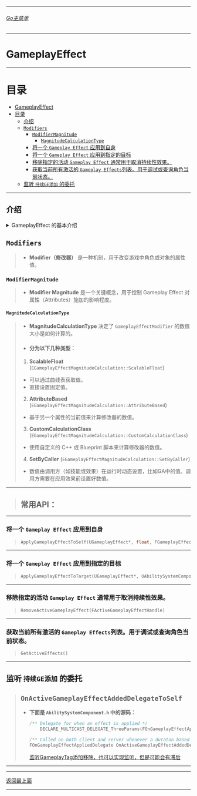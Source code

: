 ___________________________________________________________________________________________
###### [Go主菜单](../MainMenu.md)
___________________________________________________________________________________________
# GameplayEffect

------

# 目录

- [GameplayEffect](#gameplayeffect)
- [目录](#目录)
  - [介绍](#介绍)
  - [`Modifiers`](#modifiers)
    - [`ModifierMagnitude`](#modifiermagnitude)
      - [`MagnitudeCalculationType`](#magnitudecalculationtype)
    - [将一个 `Gameplay Effect` 应用到自身](#将一个-gameplay-effect-应用到自身)
    - [将一个 `Gameplay Effect` 应用到指定的目标](#将一个-gameplay-effect-应用到指定的目标)
    - [移除指定的活动 `Gameplay Effect` 通常用于取消持续性效果。](#移除指定的活动-gameplay-effect-通常用于取消持续性效果)
    - [获取当前所有激活的 `Gameplay Effects`列表。用于调试或查询角色当前状态。](#获取当前所有激活的-gameplay-effects列表用于调试或查询角色当前状态)
  - [监听 `持续GE添加` 的委托](#监听-持续ge添加-的委托)



------



## 介绍


<details>
<summary>GameplayEffect 的基本介绍</summary>

> ### GameplayEffect 的基本概念
>
> `GameplayEffect` 是一种数据驱动的对象，包含了影响游戏属性的各种信息。它可以通过多种方式影响游戏角色或对象的属性值，包括持续时间、堆叠、条件和修改器等。
>
> ### GameplayEffect 的关键属性
>
> 1. **Modifiers（修改器）**:
>    - **描述**：定义了具体的属性修改规则，如增加或减少属性值。每个 Modifier 都包含属性类型、修改操作（如加法、乘法）和修改量。
>    - **示例**：一个增加角色生命值的 Modifier 可以设置为对“生命值”属性进行加法操作，增加 50 点。
> 2. **Duration（持续时间）**:
>    - **描述**：决定了效果持续的时间长度，可以是瞬时的（Instant）、持续一段时间的（Duration）、或者永久的（Infinite）。
>    - **示例**：一个持续 10 秒的护盾效果，或者一个永久增加攻击力的效果。
> 3. **Period（周期性）**:
>    - **描述**：如果设置了周期，`GameplayEffect` 将在指定的时间间隔内重复应用。这个属性通常与持续时间一起使用。
>    - **示例**：每 5 秒恢复 10 点生命值，持续 30 秒。
> 4. **Stacking（堆叠规则）**:
>    - **描述**：定义了效果如何堆叠，包括堆叠上限和堆叠规则（如独立堆叠、替换、合并等）。
>    - **示例**：一个可以堆叠 3 层的攻击力提升效果，每层增加 10 点攻击力。
> 5. **Gameplay Tags**:
>    - **描述**：用于标记效果的类型、目标、来源等信息，可以用于筛选、组合和管理效果。
>    - **示例**：标记为“火焰伤害”的效果，便于在游戏逻辑中进行处理。
> 6. **Application Requirements（应用条件）**:
>    - **描述**：定义了效果应用于目标的条件，通常基于目标属性、状态、标签等。
>    - **示例**：只能对生命值低于 50% 的角色应用的治疗效果。
>
> ### GameplayEffect 的类型
>
> 1. **Instant（瞬时效果）**:
>    - 立即生效并影响目标属性，没有持续时间。例如，立即恢复 100 点生命值。
> 2. **Duration（持续性效果）**:
>    - 在一段时间内持续影响目标属性，可以是周期性的。例如，降低敌人移动速度 30%，持续 10 秒。
> 3. **Infinite（永久性效果）**:
>    - 一旦应用，效果将一直存在，直到被移除。例如，永久增加角色的攻击力。
>
> ------

</details>







## `Modifiers`
>- **Modifier（修改器）** 是一种机制，用于改变游戏中角色或对象的属性值。

### `ModifierMagnitude`
>- **Modifier Magnitude** 是一个关键概念，用于控制 Gameplay Effect 对属性（Attributes）施加的影响程度。

#### `MagnitudeCalculationType`
>- **MagnitudeCalculationType** 决定了 `GameplayEffectModifier` 的数值大小是如何计算的。
>- #### **分为以下几种类型：**
>  
>  1. **ScalableFloat** (`EGameplayEffectMagnitudeCalculation::ScalableFloat`)
>    - 可以通过曲线表获取值。
>    - 直接设置固定值。
>  2. **AttributeBased** (`EGameplayEffectMagnitudeCalculation::AttributeBased`)
>    - 基于另一个属性的当前值来计算修改器的数值。
>  3. **CustomCalculationClass** (`EGameplayEffectMagnitudeCalculation::CustomCalculationClass`)
>    - 使用自定义的 C++ 或 Blueprint 脚本来计算修改器的数值。
>  4. **SetByCaller** (`EGameplayEffectMagnitudeCalculation::SetByCaller`)
>    - 数值由调用方（如技能或效果）在运行时动态设置，比如GA中的值。调用方需要在应用效果前设置好数值。













------

> ## 常用API：

------

### 将一个 `Gameplay Effect` 应用到自身

> ```CPP
> ApplyGameplayEffectToSelf(UGameplayEffect*, float, FGameplayEffectContextHandle)
> ```

------

### 将一个 `Gameplay Effect` 应用到指定的目标

> ```CPP
> ApplyGameplayEffectToTarget(UGameplayEffect*, UAbilitySystemComponent*, float, FGameplayEffectContextHandle)
> ```

------

### 移除指定的活动 `Gameplay Effect` 通常用于取消持续性效果。

> ```CPP
> RemoveActiveGameplayEffect(FActiveGameplayEffectHandle)
> ```

------

### 获取当前所有激活的 `Gameplay Effects`列表。用于调试或查询角色当前状态。

> ```CPP
> GetActiveEffects()
> ```

------

## 监听 `持续GE添加` 的委托

> ##  `OnActiveGameplayEffectAddedDelegateToSelf` 
>
> - **下面是 `AbilitySystemComponent.h` 中的源码：**
>
>   ```CPP
>   /** Delegate for when an effect is applied */
>   	DECLARE_MULTICAST_DELEGATE_ThreeParams(FOnGameplayEffectAppliedDelegate, UAbilitySystemComponent*, const FGameplayEffectSpec&, FActiveGameplayEffectHandle);
>   ```
>
>   ```CPP
>   /** Called on both client and server whenever a duraton based GE is added (E.g., instant GEs do not trigger this). 每当添加基于持续时间的 GE 时都会调用客户端和服务器*/
>   FOnGameplayEffectAppliedDelegate OnActiveGameplayEffectAddedDelegateToSelf;
>   ```
>
>   [监听GameplayTag添加移除，也可以实现监听，但是可能会有滞后](./_GameplayTag_.md)

------

































___________________________________________________________________________________________

[返回最上面](#Go主菜单)

___________________________________________________________________________________________